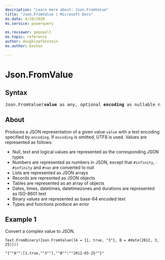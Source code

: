 ```yaml
---
description: "Learn more about: Json.FromValue"
title: "Json.FromValue | Microsoft Docs"
ms.date: 4/20/2020
ms.service: powerquery

ms.reviewer: gepopell
ms.topic: reference
author: dougklopfenstein
ms.author: bezhan

---
```

# Json.FromValue

## Syntax

<pre>
Json.FromValue(<b>value</b> as any, optional <b>encoding</b> as nullable number) as binary  
</pre>
  
## About  
<p>Produces a JSON representation of a given value <code>value</code> with a text encoding specified by <code>encoding</code>. If <code>encoding</code> is omitted, UTF8 is used. Values are represented as follows:</p> <ul> <li>Null, text and logical values are represented as the corresponding JSON types</li> <li>Numbers are represented as numbers in JSON, except that <code>#infinity</code>, <code>-#infinity</code> and <code>#nan</code> are converted to null</li> <li>Lists are represented as JSON arrays</li> <li>Records are represnted as JSON objects</li> <li>Tables are represented as an array of objects</li> <li>Dates, times, datetimes, datetimezones and durations are represented as ISO-8601 text</li> <li>Binary values are represented as base-64 encoded text</li> <li>Types and functions produce an error</li> </ul> 

## Example 1
Convert a complex value to JSON.

```powerquery-m
Text.FromBinary(Json.FromValue([A = {1, true, "3"}, B = #date(2012, 3, 25)]))
```

`"{""A"":[1,true,""3""],""B"":""2012-03-25""}"`
